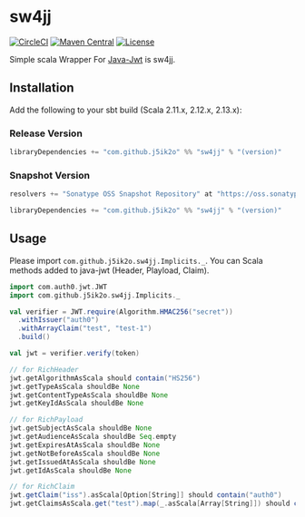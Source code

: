 # sw4jj


[![CircleCI](https://circleci.com/gh/j5ik2o/sw4jj/tree/main.svg?style=shield&circle-token=9f6f53d09f0fb87ee8ea81246e69683d668291cd)](https://circleci.com/gh/j5ik2o/sw4jj/tree/main)
[![Maven Central](https://maven-badges.herokuapp.com/maven-central/com.github.j5ik2o/sw4jj_2.13/badge.svg)](https://maven-badges.herokuapp.com/maven-central/com.github.j5ik2o/sw4jj_2.13)
[![License](https://img.shields.io/badge/License-MIT-blue.svg)](https://opensource.org/licenses/MIT)

Simple scala Wrapper For [Java-Jwt](https://github.com/auth0/java-jwt) is sw4jj.

## Installation

Add the following to your sbt build (Scala 2.11.x, 2.12.x, 2.13.x):

### Release Version

```scala
libraryDependencies += "com.github.j5ik2o" %% "sw4jj" % "(version)"
```

### Snapshot Version

```scala
resolvers += "Sonatype OSS Snapshot Repository" at "https://oss.sonatype.org/content/repositories/snapshots/"

libraryDependencies += "com.github.j5ik2o" %% "sw4jj" % "(version)"
```

## Usage

Please import `com.github.j5ik2o.sw4jj.Implicits._`.
You can Scala methods added to java-jwt (Header, Playload, Claim).

```scala
import com.auth0.jwt.JWT
import com.github.j5ik2o.sw4jj.Implicits._

val verifier = JWT.require(Algorithm.HMAC256("secret"))
  .withIssuer("auth0")
  .withArrayClaim("test", "test-1")
  .build()

val jwt = verifier.verify(token)

// for RichHeader
jwt.getAlgorithmAsScala should contain("HS256")
jwt.getTypeAsScala shouldBe None
jwt.getContentTypeAsScala shouldBe None
jwt.getKeyIdAsScala shouldBe None

// for RichPayload
jwt.getSubjectAsScala shouldBe None
jwt.getAudienceAsScala shouldBe Seq.empty
jwt.getExpiresAtAsScala shouldBe None
jwt.getNotBeforeAsScala shouldBe None
jwt.getIssuedAtAsScala shouldBe None
jwt.getIdAsScala shouldBe None

// for RichClaim
jwt.getClaim("iss").asScala[Option[String]] should contain("auth0")
jwt.getClaimsAsScala.get("test").map(_.asScala[Array[String]]) should contain(Array("test-1"))

```
